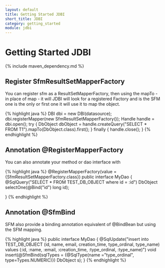 ```yaml
---
layout: default
title: Getting Started JDBI
short_title: JDBI
category: getting_started
module: jdbi
---
```

# Getting Started JDBI

{% include maven_dependency.md %}

## Register SfmResultSetMapperFactory

You can register sfm as a ResultSetMapperFactory, then using the mapTo - in place of map - it will 
JDBI will look for a registered Factory and is the SFM one is the only or first one it will use it
to map the object.

{% highlight java %}
DBI dbi = new DBI(datasource);
dbi.registerMapper(new SfmResultSetMapperFactory());
Handle handle = dbi.open();
try {
    DbObject dbObject = handle.createQuery("SELECT * FROM T1").mapTo(DbObject.class).first();
} finally {
    handle.close();
}
{% endhighlight %}

## Annotation @RegisterMapperFactory

You can also annotate your method or dao interface with 

{% highlight java %}
@RegisterMapperFactory(value = {SfmResultSetMapperFactory.class})
public interface MyDao
{
    @SqlQuery("SELECT * FROM TEST_DB_OBJECT where id = :id")
    DbObject selectOne(@Bind("id") long id);

}
{% endhighlight %}


## Annotation @SfmBind

SFM also provide a binding annotation equivalent of @BindBean but using the SFM mapping.

{% highlight java %}
public interface MyDao
{
    @SqlUpdate("insert into TEST_DB_OBJECT (id, name, email, creation_time, type_ordinal, type_name) values (:id, :name, :email, :creation_time, :type_ordinal, :type_name)")
    void insert(@SfmBind(sqlTypes = {@SqlType(name ="type_ordinal", type=Types.NUMERIC)}) DbObject s);
}
{% endhighlight %}


